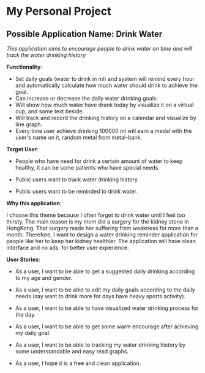 # My Personal Project

## Possible Application Name: Drink Water
*This application aims to encourage people to drink water on time and will track the water drinking history*

**Functionality**:
- Set daily goals (water to drink in ml) and system will remind 
  every hour and automatically calculate how much water
  should drink to achieve the goal.
- Can increase or decrease the daily water drinking goals.
- Will show how much water have drank today by visualize it on a 
  virtual cup, and some text beside.
- Will track and record the drinking history on a calendar 
  and visualize by line graph.
- Every time user achieve drinking 100000 ml will earn a medal
  with the user's name on it, random metal from metal-bank.

**Target User**:

- People who have need for drink a certain amount of water to keep healthy,
  it can be some patients who have special needs.
  
- Public users want to track water drinking history.

- Public users want to be reminded to drink water.

**Why this application**:

I choose this theme because I often forget to drink water 
until I feel too thirsty. The main reason is my mom did a surgery
for the kidney stone in HongKong. That surgery made her suffering
from weakness for more than a month. Therefore, I want to design a water
drinking reminder application for people like her to keep her kidney healthier.
The application will have clean interface and no ads. for better user
experience.


**User Stories**:

- As a user, I want to be able to get a suggested daily drinking
according to my age and gender.
  
- As a user, I want to be able to edit my daily goals according to the daily needs
  (say want to drink more for days have heavy sports activity).
  
- As a user, I want to be able to have visualized water drinking
process for the day.
  
- As a user, I want to be able to get some warm encourage after achieving
my daily goal.
  
- As a user, I want to be able to tracking my water drinking history
by some understandable and easy read graphs.
  
- As a user, I hope it is a free and clean application.